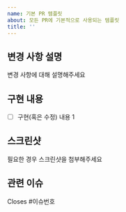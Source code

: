 ```yaml
---
name: 기본 PR 템플릿
about: 모든 PR에 기본적으로 사용되는 템플릿
title: ''
---
```


## 변경 사항 설명
변경 사항에 대해 설명해주세요

## 구현 내용
- [ ] 구현(혹은 수정) 내용 1

## 스크린샷
필요한 경우 스크린샷을 첨부해주세요

## 관련 이슈
Closes #이슈번호 